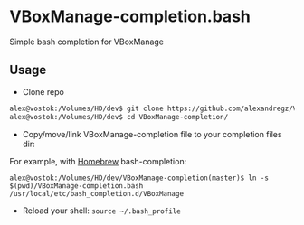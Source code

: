VBoxManage-completion.bash
==========================

Simple bash completion for VBoxManage


Usage
-----

- Clone repo

```bash
alex@vostok:/Volumes/HD/dev$ git clone https://github.com/alexandregz/VBoxManage-completion
alex@vostok:/Volumes/HD/dev$ cd VBoxManage-completion/
```

- Copy/move/link VBoxManage-completion file to your completion files dir:

For example, with [Homebrew](https://github.com/homebrew/homebrew) bash-completion:
```
alex@vostok:/Volumes/HD/dev/VBoxManage-completion(master)$ ln -s $(pwd)/VBoxManage-completion.bash  /usr/local/etc/bash_completion.d/VBoxManage
```

- Reload your shell: `source ~/.bash_profile`
